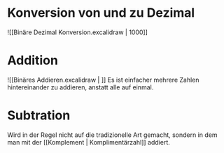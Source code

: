 # Konversion von und zu Dezimal
![[Binäre Dezimal Konversion.excalidraw | 1000]]

# Addition
![[Binäres Addieren.excalidraw | ]]
Es ist einfacher mehrere Zahlen hintereinander zu addieren, anstatt alle auf einmal.

# Subtration
Wird in der Regel nicht auf die tradizionelle Art gemacht, sondern in dem man mit der [[Komplement | Komplimentärzahl]] addiert.